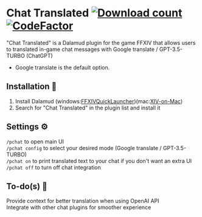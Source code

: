 # Chat Translated [![Download count](https://img.shields.io/endpoint?url=https://qzysathwfhebdai6xgauhz4q7m0mzmrf.lambda-url.us-east-1.on.aws/ChatTranslated)](https://github.com/kelvin124124/ChatTranslated) [![CodeFactor](https://www.codefactor.io/repository/github/kelvin124124/chattranslated/badge)](https://www.codefactor.io/repository/github/kelvin124124/chattranslated)
"Chat Translated" is a Dalamud plugin for the game FFXIV that allows users to translated in-game chat messages with Google translate / GPT-3.5-TURBO (ChatGPT)  
* Google translate is the default option. 

## Installation 🔧
1. Install Dalamud (windows:[FFXIVQuickLauncher](https://github.com/goatcorp/FFXIVQuickLauncher))(mac:[XIV-on-Mac](https://github.com/marzent/XIV-on-Mac))
2. Search for "Chat Translated" in the plugin list and install it

## Settings ⚙️
```/pchat``` to open main UI  
```/pchat config``` to select your desired mode (Google translate / GPT-3.5-TURBO)  
```/pchat on``` to print translated text to your chat if you don't want an extra UI  
```/pchat off``` to turn off chat integration

## To-do(s) 🎯 
Provide context for better translation when using OpenAI API  
Integrate with other chat plugins for smoother experience  
